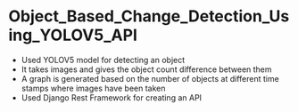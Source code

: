 # Object_Based_Change_Detection_Using_YOLOV5_API

- Used YOLOV5 model for detecting an object
- It takes images and gives the object count difference between them
- A graph is generated based on the number of objects at different time stamps where images have been taken
- Used Django Rest Framework for creating an API
